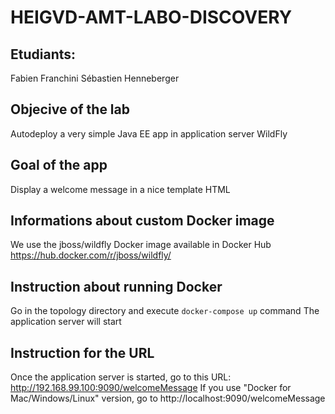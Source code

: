 # HEIGVD-AMT-LABO-DISCOVERY

## Etudiants:
Fabien Franchini
Sébastien Henneberger    


## Objecive of the lab
Autodeploy a very simple Java EE app in application server WildFly

## Goal of the app
Display a welcome message in a nice template HTML

## Informations about custom Docker image
We use the jboss/wildfly Docker image available in Docker Hub
https://hub.docker.com/r/jboss/wildfly/

## Instruction about running Docker
Go in the topology directory and execute `docker-compose up` command
The application server will start

## Instruction for the URL
Once the application server is started, go to this URL: http://192.168.99.100:9090/welcomeMessage
If you use "Docker for Mac/Windows/Linux" version, go to http://localhost:9090/welcomeMessage
